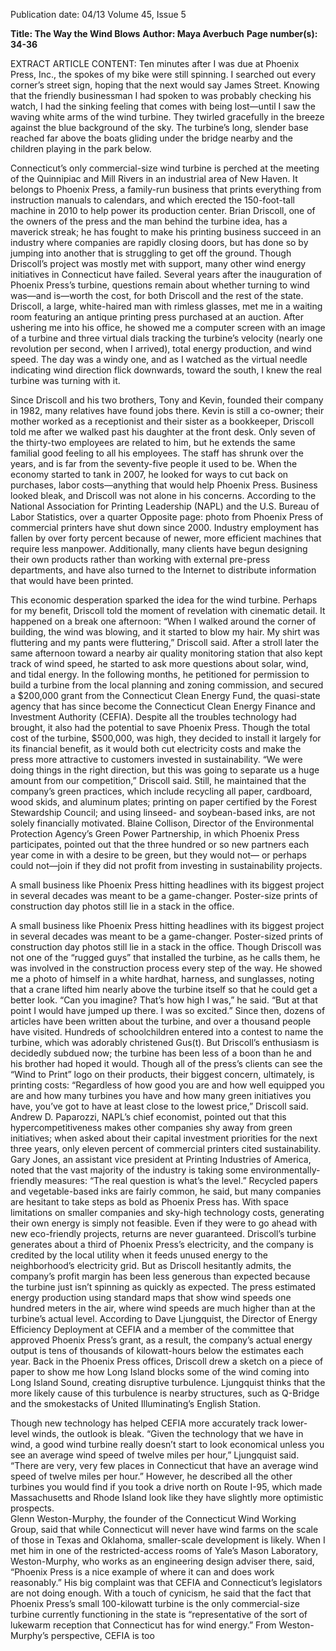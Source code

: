 Publication date: 04/13
Volume 45, Issue 5

**Title: The Way the Wind Blows**
**Author: Maya Averbuch**
**Page number(s): 34-36**

EXTRACT ARTICLE CONTENT:
Ten minutes after I was due at Phoenix Press, 
Inc., the spokes of my bike were still spinning. 
I searched out every corner’s street sign, hoping 
that the next would say James Street. Knowing that the 
friendly businessman I had spoken to was probably 
checking his watch, I had the sinking feeling that comes 
with being lost—until I saw the waving white arms of 
the wind turbine. They twirled gracefully in the breeze 
against the blue background of the sky. The turbine’s 
long, slender base reached far above the boats gliding 
under the bridge nearby and the children playing in the 
park below.


Connecticut’s only commercial-size wind turbine 
is perched at the meeting of the Quinnipiac and Mill 
Rivers in an industrial area of New Haven. It belongs 
to Phoenix Press, a family-run business that prints 
everything from instruction manuals to calendars, and 
which erected the 150-foot-tall machine in 2010 to help 
power its production center. Brian Driscoll, one of the 
owners of the press and the man behind the turbine idea, 
has a maverick streak; he has fought to make his printing 
business succeed in an industry where companies are 
rapidly closing doors, but has done so by jumping into 
another that is struggling to get off the ground. Though 
Driscoll’s project was mostly met with support, many 
other wind energy initiatives in Connecticut have failed. 
Several years after the inauguration of Phoenix Press’s 
turbine, questions remain about whether turning to 
wind was—and is—worth the cost, for both Driscoll 
and the rest of the state. 
Driscoll, a large, white-haired man with rimless 
glasses, met me in a waiting room featuring an antique 
printing press purchased at an auction. After ushering 
me into his office, he showed me a computer screen with 
an image of a turbine and three virtual dials tracking 
the turbine’s velocity (nearly one revolution per second, 
when I arrived), total energy production, and wind 
speed. The day was a windy one, and as I watched as the 
virtual needle indicating wind direction flick downwards, 
toward the south, I knew the real turbine was turning 
with it.


Since Driscoll and his two brothers, Tony and Kevin, 
founded their company in 1982, many relatives have 
found jobs there. Kevin is still a co-owner; their mother 
worked as a receptionist and their sister as a bookkeeper, 
Driscoll told me after we walked past his daughter at the 
front desk. Only seven of the thirty-two employees are 
related to him, but he extends the same familial good 
feeling to all his employees. 
The staff has shrunk over the years, and is far 
from the seventy-five people it used to be. When the 
economy started to tank in 2007, he looked for ways 
to cut back on purchases, labor costs—anything that 
would help Phoenix Press. Business looked bleak, and 
Driscoll was not alone in his concerns. According to the 
National Association for Printing Leadership (NAPL) 
and the U.S. Bureau of Labor Statistics, over a quarter 
Opposite page: photo from Phoenix Press
of commercial printers have shut down since 2000. 
Industry employment has fallen by over forty percent 
because of newer, more efficient machines that require 
less manpower. Additionally, many clients have begun 
designing their own products rather than working with 
external pre-press departments, and have also turned to 
the Internet to distribute information that would have 
been printed.


This economic desperation 
sparked the idea for the wind 
turbine. Perhaps for my benefit, 
Driscoll told the moment of 
revelation with cinematic detail. 
It happened on a break 
one afternoon: “When I walked 
around 
the 
corner 
of 
building, the wind was blowing, 
and it started to blow my hair. 
My shirt was fluttering and my 
pants were fluttering,” Driscoll 
said. After a stroll later the same 
afternoon toward a nearby air 
quality monitoring station that 
also kept track of wind speed, 
he started to ask more questions 
about solar, wind, and tidal energy. In the following 
months, he petitioned for permission to build a turbine 
from the local planning and zoning commission, and 
secured a $200,000 grant from the Connecticut Clean 
Energy Fund, the quasi-state agency that has since 
become the Connecticut Clean Energy Finance and 
Investment Authority (CEFIA). Despite all the troubles 
technology had brought, it also had the potential to save 
Phoenix Press. 
Though the total cost of the turbine, $500,000, was 
high, they decided to install it largely for its financial 
benefit, as it would both cut electricity costs and make the 
press more attractive to customers 
invested in sustainability. 
“We were doing things in the 
right direction, but this was going 
to separate us a huge amount 
from our competition,” Driscoll 
said. Still, he maintained that 
the company’s green practices, 
which 
include 
recycling 
all 
paper, cardboard, wood skids, 
and aluminum plates; printing 
on paper certified by the Forest 
Stewardship Council; and using 
linseed- 
and 
soybean-based 
inks, are not solely financially 
motivated. 
Blaine 
Collison, 
Director of the Environmental 
Protection Agency’s Green Power 
Partnership, in which Phoenix Press participates, pointed 
out that the three hundred or so new partners each year 
come in with a desire to be green, but they would not—
or perhaps could not—join if they did not profit from 
investing in sustainability projects.


A small business like Phoenix 
Press hitting headlines with 
its biggest project in several 
decades was meant to be a 
game-changer. Poster-size 
prints of  construction day 
photos still lie in a stack in 
the office.


A small business like Phoenix Press hitting 
headlines with its biggest project in several decades 
was meant to be a game-changer. Poster-sized prints of 
construction day photos still lie in a stack in the office. 
Though Driscoll was not one of the “rugged guys” that 
installed the turbine, as he calls them, he was involved 
in the construction process every step of the way. He 
showed me a photo of himself in a white hardhat, 
harness, and sunglasses, noting that a crane lifted him 
nearly above the turbine itself so that he could get a 
better look. “Can you imagine? That’s how high I was,” 
he said. “But at that point I would have jumped up there. 
I was so excited.”
Since then, dozens of articles have been written 
about the turbine, and over a thousand people have 
visited. Hundreds of schoolchildren entered into 
a contest to name the turbine, which was adorably 
christened Gus(t). But Driscoll’s enthusiasm is decidedly 
subdued now; the turbine has been less of a boon 
than he and his brother had 
hoped it would. Though all 
of the press’s clients can see 
the “Wind to Print” logo on 
their products, their biggest 
concern, ultimately, is printing 
costs: “Regardless of how 
good you are and how well 
equipped you are and how 
many turbines you have and 
how many green initiatives 
you have, you’ve got to have at 
least close to the lowest price,” 
Driscoll said. Andrew D. 
Paparozzi, NAPL’s chief economist, pointed out that this 
hypercompetitiveness makes other companies shy away 
from green initiatives; when asked about their capital 
investment priorities for the next three years, only eleven 
percent of commercial printers cited sustainability. Gary 
Jones, an assistant vice president at Printing Industries 
of America, noted that the vast majority of the industry 
is taking some environmentally-friendly measures: “The 
real question is what’s the level.” Recycled papers and 
vegetable-based inks are fairly common, he said, but 
many companies are hesitant to take steps as bold as 
Phoenix Press has. With space limitations on smaller 
companies and sky-high technology costs, generating 
their own energy is simply not feasible. Even if they 
were to go ahead with new eco-friendly projects, returns 
are never guaranteed. 
Driscoll’s turbine generates about a third of 
Phoenix Press’s electricity, and the company is credited 
by the local utility when it feeds unused energy to the 
neighborhood’s electricity grid. But as Driscoll hesitantly 
admits, the company’s profit margin has been less 
generous than expected because the turbine just isn’t 
spinning as quickly as expected. The press estimated 
energy production using standard maps that show 
wind speeds one hundred meters in the air, where wind 
speeds are much higher than at the turbine’s actual level. 
According to Dave Ljungquist, the Director of Energy 
Efficiency Deployment at CEFIA and a member of 
the committee that approved Phoenix Press’s grant, as 
a result, the company’s actual energy output is tens of 
thousands of kilowatt-hours below the estimates each 
year. Back in the Phoenix Press offices, Driscoll drew a 
sketch on a piece of paper to show me how Long Island 
blocks some of the wind coming into Long Island 
Sound, creating disruptive turbulence. Ljungquist thinks 
that the more likely cause of this turbulence is nearby 
structures, such as Q-Bridge and the smokestacks of 
United Illuminating’s English Station.


Though new technology has 
helped CEFIA more accurately 
track lower-level winds, the outlook 
is bleak. “Given the technology 
that we have in wind, a good wind 
turbine really doesn’t start to look 
economical unless you see an average 
wind speed of twelve miles per 
hour,” Ljungquist said. “There are 
very, very few places in Connecticut 
that have an average wind speed of 
twelve miles per hour.” However, 
he described all the other turbines 
you would find if you took a drive 
north on Route I-95, which made Massachusetts and 
Rhode Island look like they have slightly more optimistic 
prospects.  
Glenn Weston-Murphy, the founder of the 
Connecticut Wind Working Group, said that while 
Connecticut will never have wind farms on the scale of 
those in Texas and Oklahoma, smaller-scale development 
is likely. When I met him in one of the restricted-access 
rooms of Yale’s Mason Laboratory, Weston-Murphy, 
who works as an engineering design adviser there, said, 
“Phoenix Press is a nice example of where it can and 
does work reasonably.” His big complaint was that 
CEFIA and Connecticut’s legislators are not doing 
enough. With a touch of cynicism, he said that the 
fact that Phoenix Press’s small 100-kilowatt turbine is 
the only commercial-size turbine currently functioning 
in the state is “representative of the sort of lukewarm 
reception that Connecticut has for wind energy.” 
From Weston-Murphy’s perspective, CEFIA is too